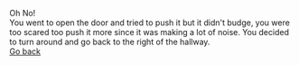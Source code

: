 Oh No!  
You went to open the door and tried to push it but it didn't budge, you were too scared too push it more since it was making a lot of noise.  You decided to turn around and go back to the right of the hallway.  
  [Go back](../Hallway/right.md)